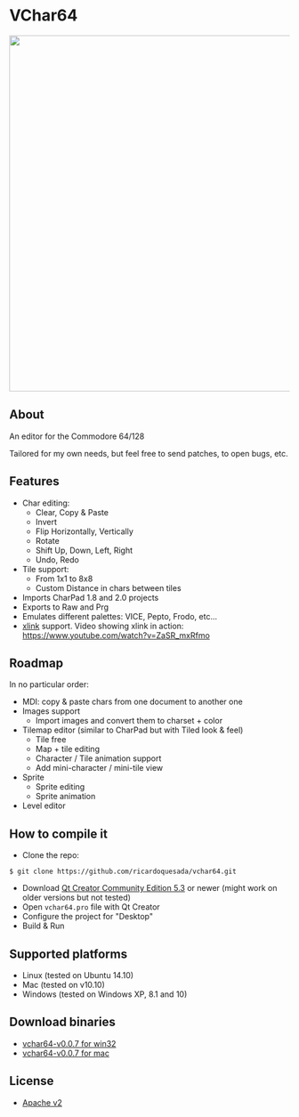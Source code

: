 # VChar64

<img src="https://lh3.googleusercontent.com/-mVvZaASgcec/Vdyeno_jJjI/AAAAAAABTwg/UveprioNQnQ/s640-Ic42/vchar64-0.0.6.png" width=640>

## About

An editor for the Commodore 64/128

Tailored for my own needs, but feel free to send patches, to open bugs, etc.

## Features

* Char editing: 
    * Clear, Copy & Paste
    * Invert
    * Flip Horizontally, Vertically
    * Rotate
    * Shift Up, Down, Left, Right
    * Undo, Redo
* Tile support:
    * From 1x1 to 8x8
    * Custom Distance in chars between tiles
* Imports CharPad 1.8 and 2.0 projects
* Exports to Raw and Prg
* Emulates different palettes: VICE, Pepto, Frodo, etc...
* [xlink](http://henning-bekel.de/xlink/) support. Video showing xlink in action: https://www.youtube.com/watch?v=ZaSR_mxRfmo

## Roadmap

In no particular order:

* MDI: copy & paste chars from one document to another one
* Images support
   * Import images and convert them to charset + color
* Tilemap editor (similar to CharPad but with Tiled look & feel)
   * Tile free
   * Map + tile editing
   * Character / Tile animation support
   * Add mini-character / mini-tile view
* Sprite
   * Sprite editing
   * Sprite animation
* Level editor

## How to compile it

* Clone the repo:

```
$ git clone https://github.com/ricardoquesada/vchar64.git
```

* Download [Qt Creator Community Edition 5.3](http://www.qt.io/download/) or newer (might work on older versions but not tested)
* Open `vchar64.pro` file with Qt Creator
* Configure the project for "Desktop"
* Build & Run

## Supported platforms

* Linux (tested on Ubuntu 14.10)
* Mac (tested on v10.10)
* Windows (tested on Windows XP, 8.1 and 10)

## Download binaries

* [vchar64-v0.0.7 for win32](https://www.dropbox.com/s/2yx9axfe3qg19r4/vchar64-0.0.7.zip?dl=0)
* [vchar64-v0.0.7 for mac](https://www.dropbox.com/s/5ogv3n9l3poe3ox/vchar64-0.0.7.dmg?dl=0)

## License

* [Apache v2](http://www.apache.org/licenses/LICENSE-2.0)
